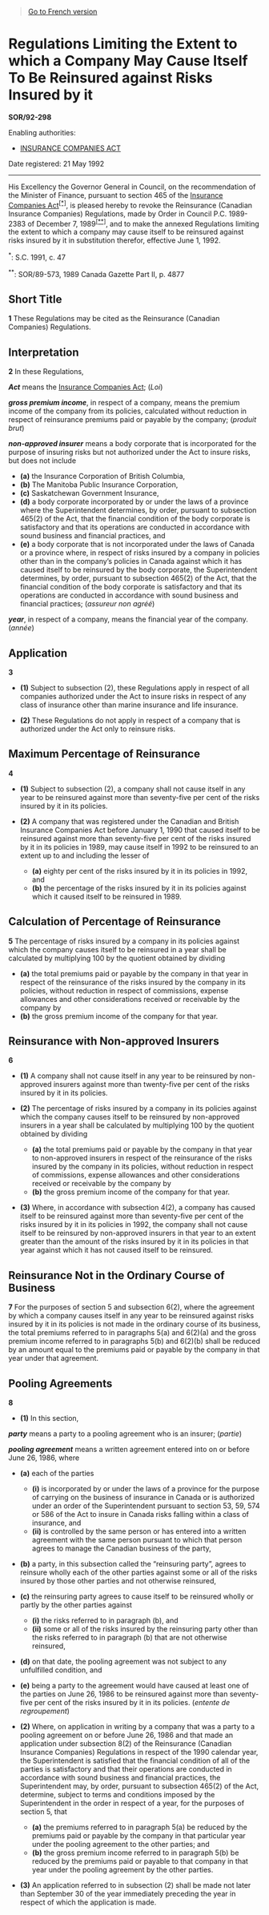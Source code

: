 > [Go to French version](/fr/Règlements/Décrets,%20ordonnances%20et%20règlements%20statutaires/92/298.md)

# Regulations Limiting the Extent to which a Company May Cause Itself To Be Reinsured against Risks Insured by it

**SOR/92-298**

Enabling authorities: 
- [INSURANCE COMPANIES ACT](/en/Acts/Statutes%20of%20Canada/1991/c.%2047.md)

Date registered: 21 May 1992

----------

His Excellency the Governor General in Council, on the recommendation of the Minister of Finance, pursuant to section 465 of the [Insurance Companies Act](/en/Acts/Statutes%20of%20Canada/1991/c.%2047.md)<sup><a href='#fn_1e'>[*]</a></sup>, is pleased hereby to revoke the Reinsurance (Canadian Insurance Companies) Regulations, made by Order in Council P.C. 1989-2383 of December 7, 1989<sup><a href='#fn_2e'>[**]</a></sup>, and to make the annexed Regulations limiting the extent to which a company may cause itself to be reinsured against risks insured by it in substitution therefor, effective June 1, 1992.

<a name='fn_1e'><sup>*</sup></a>: S.C. 1991, c. 47<br />

<a name='fn_2e'><sup>**</sup></a>: SOR/89-573, 1989 Canada Gazette Part II, p. 4877<br />




## Short Title


**1** These Regulations may be cited as the Reinsurance (Canadian Companies) Regulations.




## Interpretation


**2** In these Regulations,

***Act*** means the [Insurance Companies Act](/en/Acts/Statutes%20of%20Canada/1991/c.%2047.md); (*Loi*)

***gross premium income***, in respect of a company, means the premium income of the company from its policies, calculated without reduction in respect of reinsurance premiums paid or payable by the company; (*produit brut*)

***non-approved insurer*** means a body corporate that is incorporated for the purpose of insuring risks but not authorized under the Act to insure risks, but does not include
- **(a)** the Insurance Corporation of British Columbia,
- **(b)** The Manitoba Public Insurance Corporation,
- **(c)** Saskatchewan Government Insurance,
- **(d)** a body corporate incorporated by or under the laws of a province where the Superintendent determines, by order, pursuant to subsection 465(2) of the Act, that the financial condition of the body corporate is satisfactory and that its operations are conducted in accordance with sound business and financial practices, and
- **(e)** a body corporate that is not incorporated under the laws of Canada or a province where, in respect of risks insured by a company in policies other than in the company’s policies in Canada against which it has caused itself to be reinsured by the body corporate, the Superintendent determines, by order, pursuant to subsection 465(2) of the Act, that the financial condition of the body corporate is satisfactory and that its operations are conducted in accordance with sound business and financial practices; (*assureur non agréé*)

***year***, in respect of a company, means the financial year of the company. (*année*)




## Application


**3** 

- **(1)** Subject to subsection (2), these Regulations apply in respect of all companies authorized under the Act to insure risks in respect of any class of insurance other than marine insurance and life insurance.

- **(2)** These Regulations do not apply in respect of a company that is authorized under the Act only to reinsure risks.




## Maximum Percentage of Reinsurance


**4** 

- **(1)** Subject to subsection (2), a company shall not cause itself in any year to be reinsured against more than seventy-five per cent of the risks insured by it in its policies.

- **(2)** A company that was registered under the Canadian and British Insurance Companies Act before January 1, 1990 that caused itself to be reinsured against more than seventy-five per cent of the risks insured by it in its policies in 1989, may cause itself in 1992 to be reinsured to an extent up to and including the lesser of
	- **(a)** eighty per cent of the risks insured by it in its policies in 1992, and
	- **(b)** the percentage of the risks insured by it in its policies against which it caused itself to be reinsured in 1989.




## Calculation of Percentage of Reinsurance


**5** The percentage of risks insured by a company in its policies against which the company causes itself to be reinsured in a year shall be calculated by multiplying 100 by the quotient obtained by dividing
- **(a)** the total premiums paid or payable by the company in that year in respect of the reinsurance of the risks insured by the company in its policies, without reduction in respect of commissions, expense allowances and other considerations received or receivable by the company
by
- **(b)** the gross premium income of the company for that year.




## Reinsurance with Non-approved Insurers


**6** 

- **(1)** A company shall not cause itself in any year to be reinsured by non-approved insurers against more than twenty-five per cent of the risks insured by it in its policies.

- **(2)** The percentage of risks insured by a company in its policies against which the company causes itself to be reinsured by non-approved insurers in a year shall be calculated by multiplying 100 by the quotient obtained by dividing
	- **(a)** the total premiums paid or payable by the company in that year to non-approved insurers in respect of the reinsurance of the risks insured by the company in its policies, without reduction in respect of commissions, expense allowances and other considerations received or receivable by the company
by
	- **(b)** the gross premium income of the company for that year.

- **(3)** Where, in accordance with subsection 4(2), a company has caused itself to be reinsured against more than seventy-five per cent of the risks insured by it in its policies in 1992, the company shall not cause itself to be reinsured by non-approved insurers in that year to an extent greater than the amount of the risks insured by it in its policies in that year against which it has not caused itself to be reinsured.




## Reinsurance Not in the Ordinary Course of Business


**7** For the purposes of section 5 and subsection 6(2), where the agreement by which a company causes itself in any year to be reinsured against risks insured by it in its policies is not made in the ordinary course of its business, the total premiums referred to in paragraphs 5(a) and 6(2)(a) and the gross premium income referred to in paragraphs 5(b) and 6(2)(b) shall be reduced by an amount equal to the premiums paid or payable by the company in that year under that agreement.




## Pooling Agreements


**8** 

- **(1)** In this section,

***party*** means a party to a pooling agreement who is an insurer; (*partie*)

***pooling agreement*** means a written agreement entered into on or before June 26, 1986, where
- **(a)** each of the parties
	- **(i)** is incorporated by or under the laws of a province for the purpose of carrying on the business of insurance in Canada or is authorized under an order of the Superintendent pursuant to section 53, 59, 574 or 586 of the Act to insure in Canada risks falling within a class of insurance, and
	- **(ii)** is controlled by the same person or has entered into a written agreement with the same person pursuant to which that person agrees to manage the Canadian business of the party,
- **(b)** a party, in this subsection called the “reinsuring party”, agrees to reinsure wholly each of the other parties against some or all of the risks insured by those other parties and not otherwise reinsured,
- **(c)** the reinsuring party agrees to cause itself to be reinsured wholly or partly by the other parties against
	- **(i)** the risks referred to in paragraph (b), and
	- **(ii)** some or all of the risks insured by the reinsuring party other than the risks referred to in paragraph (b) that are not otherwise reinsured,
- **(d)** on that date, the pooling agreement was not subject to any unfulfilled condition, and
- **(e)** being a party to the agreement would have caused at least one of the parties on June 26, 1986 to be reinsured against more than seventy-five per cent of the risks insured by it in its policies. (*entente de regroupement*)

- **(2)** Where, on application in writing by a company that was a party to a pooling agreement on or before June 26, 1986 and that made an application under subsection 8(2) of the Reinsurance (Canadian Insurance Companies) Regulations in respect of the 1990 calendar year, the Superintendent is satisfied that the financial condition of all of the parties is satisfactory and that their operations are conducted in accordance with sound business and financial practices, the Superintendent may, by order, pursuant to subsection 465(2) of the Act, determine, subject to terms and conditions imposed by the Superintendent in the order in respect of a year, for the purposes of section 5, that
	- **(a)** the premiums referred to in paragraph 5(a) be reduced by the premiums paid or payable by the company in that particular year under the pooling agreement to the other parties; and
	- **(b)** the gross premium income referred to in paragraph 5(b) be reduced by the premiums paid or payable to that company in that year under the pooling agreement by the other parties.

- **(3)** An application referred to in subsection (2) shall be made not later than September 30 of the year immediately preceding the year in respect of which the application is made.


